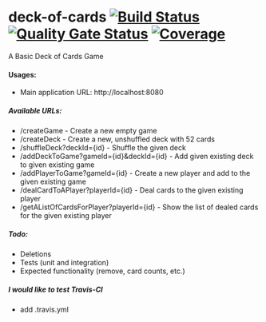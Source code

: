 # deck-of-cards [![Build Status](https://travis-ci.org/Keratomi/deck-of-cards.svg?branch=master)](https://travis-ci.org/Keratomi/deck-of-cards) [![Quality Gate Status](https://sonarcloud.io/api/project_badges/measure?project=Keratomi_deck-of-cards&metric=alert_status)](https://sonarcloud.io/dashboard?id=Keratomi_deck-of-cards) [![Coverage](https://sonarcloud.io/api/project_badges/measure?project=Keratomi_deck-of-cards&metric=coverage)](https://sonarcloud.io/dashboard?id=Keratomi_deck-of-cards)
A Basic Deck of Cards Game

#### Usages:
* Main application URL: http://localhost:8080

##### Available URLs:
* /createGame - Create a new empty game
* /createDeck - Create a new, unshuffled deck with 52 cards
* /shuffleDeck?deckId={id} - Shuffle the given deck
* /addDeckToGame?gameId={id}&deckId={id} - Add given existing deck to given existing game
* /addPlayerToGame?gameId={id} - Create a new player and add to the given existing game
* /dealCardToAPlayer?playerId={id} - Deal cards to the given existing player
* /getAListOfCardsForPlayer?playerId={id} - Show the list of dealed cards for the given existing player 

##### Todo:
* Deletions
* Tests (unit and integration)
* Expected functionality (remove, card counts, etc.)

##### I would like to test Travis-CI
* add .travis.yml
